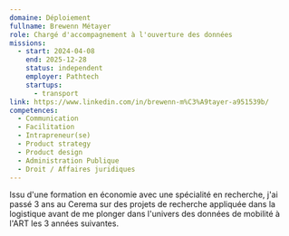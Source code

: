 ```yaml
---
domaine: Déploiement
fullname: Brewenn Métayer
role: Chargé d'accompagnement à l'ouverture des données
missions:
  - start: 2024-04-08
    end: 2025-12-28
    status: independent
    employer: Pathtech
    startups:
      - transport
link: https://www.linkedin.com/in/brewenn-m%C3%A9tayer-a951539b/
competences:
  - Communication
  - Facilitation
  - Intrapreneur(se)
  - Product strategy
  - Product design
  - Administration Publique
  - Droit / Affaires juridiques
---
```

Issu d'une formation en économie avec une spécialité en recherche, j'ai passé 3 ans au Cerema sur des projets de recherche appliquée dans la logistique avant de me plonger dans l'univers des données de mobilité à l'ART les 3 années suivantes.